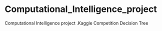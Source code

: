 # Computational_Intelligence_project
Computational Intelligence project .Kaggle Competition Decision Tree
